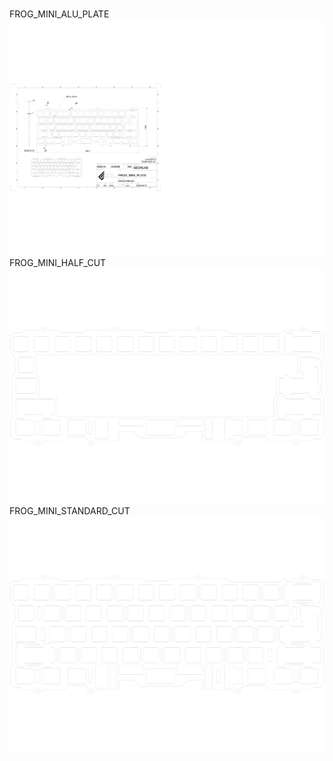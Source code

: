 <br/>FROG_MINI_ALU_PLATE<br/>![image](./FROG_MINI_ALU_PLATE.png)<br/>FROG_MINI_HALF_CUT<br/>![image](./FROG_MINI_HALF_CUT.png)<br/>FROG_MINI_STANDARD_CUT<br/>![image](./FROG_MINI_STANDARD_CUT.png)